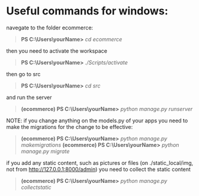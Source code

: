 # Useful commands for windows:

navegate to the folder ecommerce:
 >**PS C:\Users\yourName>** _cd ecommerce_
 
then you need to activate the workspace
 >**PS C:\Users\yourName>** _./Scripts/activate_

then go to src
 >**PS C:\Users\yourName>** _cd src_
 
and run the server
 >**(ecommerce) PS C:\Users\yourName>** _python manage.py runserver_
 
NOTE:
if you change anything on the models.py of your apps you need to make the migrations for the change to be effective:
 >**(ecommerce) PS C:\Users\yourName>** _python manage.py makemigrations_
 >**(ecommerce) PS C:\Users\yourName>** _python manage.py migrate_
 
if you add any static content, such as pictures or files (on ./static_local/img, not from http://127.0.0.1:8000/admin)
 you need to collect the static content
 >**(ecommerce) PS C:\Users\yourName>** _python manage.py collectstatic_





  

